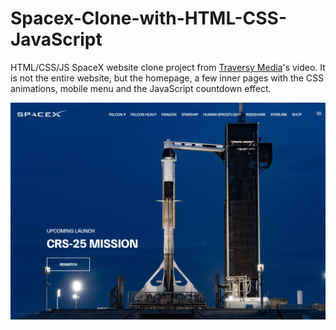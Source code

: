 # Spacex-Clone-with-HTML-CSS-JavaScript

HTML/CSS/JS SpaceX website clone project from [Traversy Media](https://www.youtube.com/c/TraversyMedia)'s video. It is not the entire website, but the homepage, a few inner pages with the CSS animations, mobile menu and the JavaScript countdown effect.

[![SpaceX Website](img/screen.jpg)](https://spacexclone22.netlify.app/)
